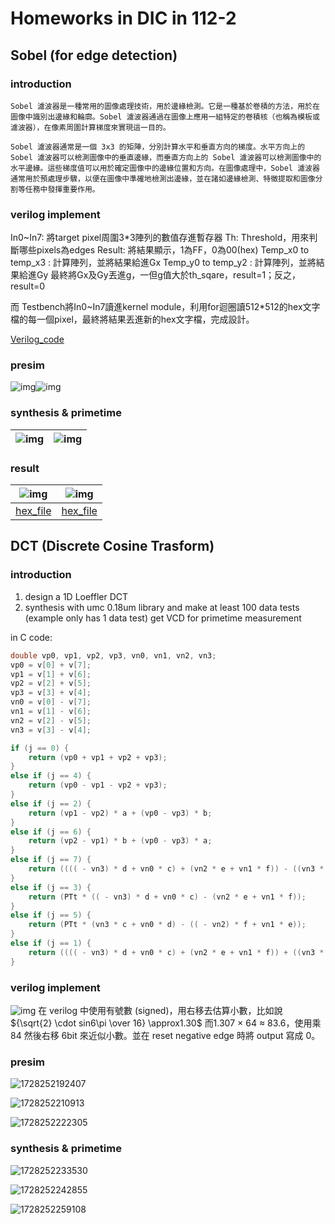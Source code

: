 # Homeworks in DIC in 112-2

## Sobel (for edge detection)

### introduction

    Sobel 濾波器是一種常用的圖像處理技術，用於邊緣檢測。它是一種基於卷積的方法，用於在圖像中識別出邊緣和輪廓。Sobel 濾波器通過在圖像上應用一組特定的卷積核（也稱為模板或濾波器），在像素周圍計算梯度來實現這一目的。

    Sobel 濾波器通常是一個 3x3 的矩陣，分別計算水平和垂直方向的梯度。水平方向上的Sobel 濾波器可以檢測圖像中的垂直邊緣，而垂直方向上的 Sobel 濾波器可以檢測圖像中的水平邊緣。這些梯度值可以用於確定圖像中的邊緣位置和方向。在圖像處理中，Sobel 濾波器通常用於預處理步驟，以便在圖像中準確地檢測出邊緣，並在諸如邊緣檢測、特徵提取和圖像分割等任務中發揮重要作用。

### verilog implement

In0~In7: 將target
pixel周圍3*3陣列的數值存進暫存器
Th: Threshold，用來判斷哪些pixels為edges
Result: 將結果顯示，1為FF，0為00(hex)
Temp_x0 to temp_x3 : 計算陣列，並將結果給進Gx
Temp_y0 to temp_y2 : 計算陣列，並將結果給進Gy
最終將Gx及Gy丟進g，一但g值大於th_sqare，result=1；反之，result=0

而 Testbench將In0~In7讀進kernel module，利用for迴圈讀512*512的hex文字檔的每一個pixel，最終將結果丟進新的hex文字檔，完成設計。

[Verilog_code](sobel/kernel_alu.v)

### presim

![img](image/readme/1728249137032.png)![img](image/readme/1728249190013.png)

### synthesis & primetime

| ![img](sobel/syn/syn_power.png) | ![img](sobel/syn/syn_slack.png) |
| ----------------------------- | ----------------------------- |

### result

| ![img](sobel/lenna_original.png) | ![img](sobel/lenna_new.bmp)     |
| ------------------------------ | ----------------------------- |
| [hex_file](sobel/lena_gray.txt)   | [hex_file](sobel/sobel_out1.txt) |

## DCT (Discrete Cosine Trasform)

### introduction

1. design a 1D Loeffler DCT
2. synthesis with umc 0.18um library and make at least 100 data tests (example only has 1 data test) get VCD for primetime measurement

in C code:

```c
double vp0, vp1, vp2, vp3, vn0, vn1, vn2, vn3;
vp0 = v[0] + v[7];
vp1 = v[1] + v[6];
vp2 = v[2] + v[5];
vp3 = v[3] + v[4];
vn0 = v[0] - v[7];
vn1 = v[1] - v[6];
vn2 = v[2] - v[5];
vn3 = v[3] - v[4];

if (j == 0) {
    return (vp0 + vp1 + vp2 + vp3);
}
else if (j == 4) {
    return (vp0 - vp1 - vp2 + vp3);
}
else if (j == 2) {
    return (vp1 - vp2) * a + (vp0 - vp3) * b;
}
else if (j == 6) {
    return (vp2 - vp1) * b + (vp0 - vp3) * a;
}
else if (j == 7) {
    return (((( - vn3) * d + vn0 * c) + (vn2 * e + vn1 * f)) - ((vn3 * c + vn0 * d) + (( - vn2) * f + vn1 * e)));
}
else if (j == 3) {
    return (PTt * (( - vn3) * d + vn0 * c) - (vn2 * e + vn1 * f));
}
else if (j == 5) {
    return (PTt * (vn3 * c + vn0 * d) - (( - vn2) * f + vn1 * e));
}
else if (j == 1) {
    return (((( - vn3) * d + vn0 * c) + (vn2 * e + vn1 * f)) + ((vn3 * c + vn0 * d) + (( - vn2) * f + vn1 * e)));
}

```

### verilog implement

![img](dct/dct_algorithm.png)
在 verilog 中使用有號數 (signed)，用右移去估算小數，比如說 ${\sqrt{2} \cdot sin6\pi \over 16} \approx1.30$
而1.307 × 64 ≈ 83.6，使用乘 84 然後右移 6bit 來近似小數。並在 reset negative edge 時將 output 寫成 0。

### presim
![1728252192407](dct/sim_1.png)

![1728252210913](dct/sim_2.png)

![1728252222305](dct/sim_3.png)
### synthesis & primetime
![1728252233530](dct/time.png)

![1728252242855](dct/power.png)

![1728252259108](dct/area.png)
